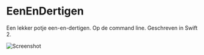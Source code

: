 # EenEnDertigen
Een lekker potje een-en-dertigen. Op de command line. Geschreven in Swift 2.

![Screenshot](https://www.dropbox.com/s/975h0vr1vudvegv/Schermafdruk%202015-07-19%2016.46.59.png?dl=1)